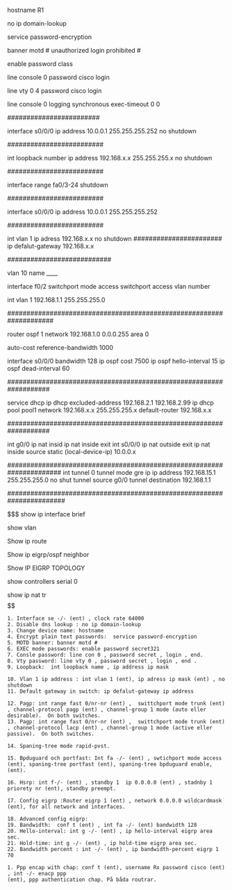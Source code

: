 hostname R1

no ip domain-lookup

service password-encryption

banner motd #
unauthorized login prohibited #




enable password class

line console 0
password cisco
login


line vty 0 4
password cisco 
login


line console 0 
logging synchronous
exec-timeout 0 0

########################


interface s0/0/0
ip address 10.0.0.1 255.255.255.252
no shutdown


#########################

int loopback number
ip address 192.168.x.x 255.255.255.x
no shutdown


#########################

interface range fa0/3-24
shutdown


#########################

interface s0/0/0
ip address 10.0.0.1 255.255.255.252

#########################

int vlan 1 
ip adress 192.168.x.x
no shutdown 
#######################
ip defalut-gateway 192.168.x.x

###########################


vlan 10
name ____

interface f0/2 
switchport mode access
switchport access vlan number


int vlan 1 192.168.1.1 255.255.255.0

####################################################################


router ospf 1
network 192.168.1.0 0.0.0.255 area 0 

auto-cost reference-bandwidth 1000



interface s0/0/0
bandwidth 128
ip ospf cost 7500
ip ospf hello-interval 15
ip ospf dead-interval 60


###################################################################


service dhcp 
ip dhcp excluded-address 192.168.2.1 192.168.2.99
ip dhcp pool pool1
network 192.168.x.x 255.255.255.x
default-router 192.168.x.x


###################################################################

int g0/0
ip nat insid
ip nat inside 
exit
int s0/0/0
ip nat outside
exit 
ip nat inside source static (local-device-ip) 10.0.0.x

######################################################################
int tunnel 0 
tunnel mode gre ip 
ip address 192.168.15.1 255.255.255.0
no shut
tunnel source g0/0
tunnel destination 192.168.1.1

#######################################################################

$$$$$$$$$$$$$$$$$$$$$$$$$$$
show ip interface brief

show vlan

Show ip route 

Show ip eigrp/ospf neighbor

Show IP EIGRP TOPOLOGY 

show controllers serial 0

show ip nat tr
$$$$$$$$$$$$$$$$$$$$$$$$$$$$$$







	1. Interface se -/- (ent) , clock rate 64000
	2. Disable dns lookup : no ip domain-lookup
	3. Change device name: hostname
	4. Encrypt plain text passwords:  service password-encryption
	5. MOTD banner: banner motd # 
	6. EXEC mode passwords: enable password secret321
	7. Consle password: line con 0 , password secret , login , end.
	8. Vty password: line vty 0 , password secret , login , end .
	9. Loopback:  int loopback name , ip address ip mask 
	
	10. Vlan 1 ip address : int vlan 1 (ent), ip adress ip mask (ent) , no shutdown 
	11. Default gateway in switch: ip defalut-gateway ip address
	
	12. Pagp: int range fast 0/nr-nr (ent) ,  swittchport mode trunk (ent) , channel-protocol pagp (ent) , channel-group 1 mode (auto eller desirable).  On both switches.
	13. Pagp: int range fast 0/nr-nr (ent) ,  swittchport mode trunk (ent) , channel-protocol lacp (ent) , channel-group 1 mode (active eller passive).  On both switches.
	
	14. Spaning-tree mode rapid-pvst.
	
	15. Bpduguard och portfast: Int fa -/- (ent) , swtichport mode access (ent), spaning-tree portfast (ent), spaning-tree bpduguard enable, (ent).
	
	16. Hsrp: int f-/- (ent) , standby 1  ip 0.0.0.0 (ent) , stadnby 1 priorety nr (ent), standby preempt. 
	
	17. Config eigrp :Router eigrp 1 (ent) , network 0.0.0.0 wildcardmask (ent), for all network and interfaces.
	
	18. Advanced config eigrp:
	19. Bandwidth:  conf t (ent) , int fa -/- (ent) bandwidth 128 
	20. Hello-interval: int g -/- (ent) , ip hello-interval eigrp area sec. 
	21. Hold-time: int g -/- (ent) , ip hold-time eigrp area sec.
	22. Bandwidth percent : int -/- (ent) , ip bandwidth-percent eigrp 1 70

	1. Ppp encap with chap: conf t (ent), username Rx password cisco (ent) , int -/- enacp ppp
	(ent), ppp authentication chap. På båda routrar.  

	
	
	
	

